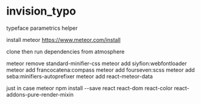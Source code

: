 # invision_typo
typeface parametrics helper

install meteor
https://www.meteor.com/install

clone then run dependencies from atmosphere

meteor remove standard-minifier-css 
meteor add siyfion:webfontloader
meteor add francocatena:compass 
meteor add fourseven:scss
meteor add seba:minifiers-autoprefixer
meteor add react-meteor-data

just in case
meteor npm install --save react react-dom react-color react-addons-pure-render-mixin 
